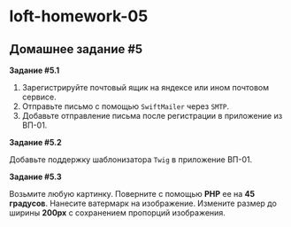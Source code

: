 # loft-homework-05

## Домашнее задание #5

**Задание #5.1**

1. Зарегистрируйте почтовый ящик на яндексе или ином почтовом сервисе.
2. Отправьте письмо с помощью `SwiftMailer` через `SMTP`.
3. Добавьте отправление письма после регистрации в приложение из ВП-01.

**Задание #5.2**

Добавьте поддержку шаблонизатора `Twig` в приложение ВП-01.

**Задание #5.3**

Возьмите любую картинку. Поверните с помощью **PHP** ее на **45 градусов**. Нанесите ватермарк на изображение. Измените размер до ширины **200px** с сохранением пропорций изображения.
